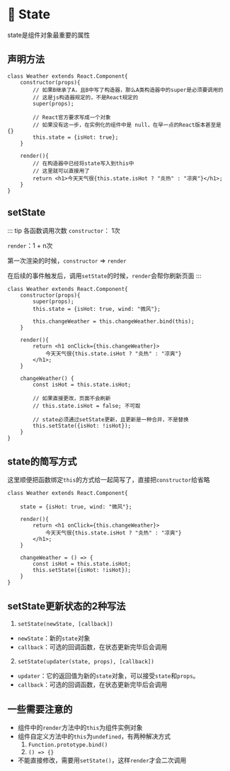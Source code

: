 # 🍉 State 

state是组件对象最重要的属性

## 声明方法 

```js{3-5}
class Weather extends React.Component{
    constructor(props){
        // 如果B继承了A，且B中写了构造器，那么A类构造器中的super是必须要调用的
        // 这是js构造器规定的，不是React规定的
        super(props);

        // React官方要求写成一个对象
        // 如果没有这一步，在实例化的组件中是 null，在早一点的React版本甚至是 {}
        this.state = {isHot: true};
    }

    render(){
        // 在构造器中已经将state写入到this中
        // 这里就可以直接用了
        return <h1>今天天气很{this.state.isHot ? "炎热" : "凉爽"}</h1>;
    }
}
```

## setState 

::: tip 各函数调用次数
`constructor`： 1次

`render`：1 + n次

第一次渲染的时候，`constructor` => `render`

在后续的事件触发后，调用`setState`的时候，`render`会帮你刷新页面
:::

```jsx{4,18-22}
class Weather extends React.Component{
    constructor(props){
        super(props);
        this.state = {isHot: true, wind: "微风"};

        this.changeWeather = this.changeWeather.bind(this);
    }

    render(){
        return <h1 onClick={this.changeWeather}>
            今天天气很{this.state.isHot ? "炎热" : "凉爽"}
        </h1>;
    }

    changeWeather() {
        const isHot = this.state.isHot;

        // 如果直接更改，页面不会刷新
        // this.state.isHot = false; 不可取

        // state必须通过setState更新，且更新是一种合并，不是替换
        this.setState({isHot: !isHot});
    }
}
```

## state的简写方式 

这里顺便把函数绑定`this`的方式给一起简写了，直接把`constructor`给省略

```jsx{3,11-14}
class Weather extends React.Component{

    state = {isHot: true, wind: "微风"};

    render(){
        return <h1 onClick={this.changeWeather}>
            今天天气很{this.state.isHot ? "炎热" : "凉爽"}
        </h1>;
    }

    changeWeather = () => {
        const isHot = this.state.isHot;
        this.setState({isHot: !isHot});
    }
}
```

## setState更新状态的2种写法 

1. `setState(newState, [callback])`
* `newState`：新的`state`对象
* `callback`：可选的回调函数，在状态更新完毕后会调用

2. `setState(updater(state, props), [callback])`
* `updater`：它的返回值为新的`state`对象，可以接受`state`和`props`。
* `callback`：可选的回调函数，在状态更新完毕后会调用

## 一些需要注意的 

* 组件中的`render`方法中的`this`为组件实例对象
* 组件自定义方法中的`this`为`undefined`，有两种解决方式
  1. `Function.prototype.bind()`
  2. `() => {}`
* 不能直接修改，需要用`setState()`，这样`render`才会二次调用
